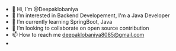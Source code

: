- 👋 Hi, I’m @Deepaklobaniya
- 👀 I’m interested in Backend Developement, I'm a Java Developer
- 🌱 I’m currently learning SpringBoot, Java
- 💞️ I’m looking to collaborate on open source contribution
- 📫 How to reach me deepaklobaniya8085@gmail.com
- 
<!---
Deepaklobaniya/Deepaklobaniya is a ✨ special ✨ repository because its `README.md` (this file) appears on your GitHub profile.
You can click the Preview link to take a look at your changes.
--->
